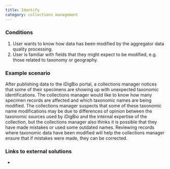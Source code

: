 ```yaml
---
title: Identify
category: collections management
---
```


### Conditions

1. User wants to know how data has been modified by the aggregator data quality processing.
1. User is familiar with fields that they might expect to be modified, e.g. those related to taxonomy or geography.

### Example scenario

After publishing data to the iDigBio portal, a collections manager notices that some of their specimens are showing up with unexpected taxonomic identifications. The collections manager would like to know how many specimen records are affected and which taxonomic names are being modified. The collections manager suspects that some of these taxonomic name modifications may be due to differences of opinion between the taxonomic sources used by iDigBio and the internal expertise of the collection, but the collections manager also thinks it is possible that they have made mistakes or used some outdated names. Reviewing records where taxonomic data have been modified will help the collections manager ensure that if mistakes were made, they can be corrected.

### Links to external solutions
-
